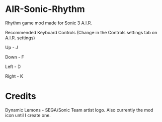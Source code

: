 # AIR-Sonic-Rhythm
Rhythm game mod made for Sonic 3 A.I.R.

Recommended Keyboard Controls (Change in the Controls settings tab on A.I.R. settings)

Up - J
		
Down - F
		
Left - D
		
Right - K

# Credits
Dynamic Lemons - SEGA/Sonic Team artist logo. Also currently the mod icon until I create one.
